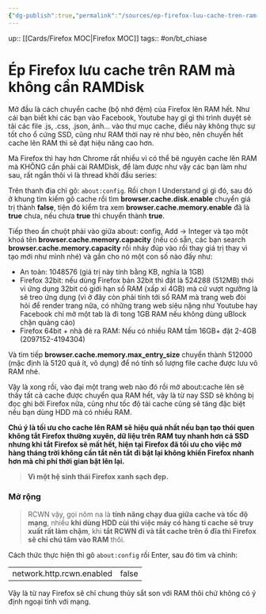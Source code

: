 ```yaml
---
{"dg-publish":true,"permalink":"/sources/ep-firefox-luu-cache-tren-ram-ma-khong-can-ram-disk/"}
---
```


up:: [[Cards/Firefox MOC\|Firefox MOC]]
tags:: #on/bt_chiase 

# Ép Firefox lưu cache trên RAM mà không cần RAMDisk

Mở đầu là cách chuyển cache (bộ nhớ đệm) của Firefox lên RAM hết. Như cái bạn biết khi các bạn vào Facebook, Youtube hay gì gì thì trình duyệt sẽ tải các file .js, .css, .json, ảnh... vào thư mục cache, điều này không thực sự tốt cho ổ cứng SSD, cũng như RAM thời nay rẻ như bèo, nên chuyển hết cache lên RAM thì sẽ đạt hiệu năng cao hơn.  
  
Mà Firefox thì hay hơn Chrome rất nhiều vì có thể bê nguyên cache lên RAM mà KHÔNG cần phải cài RAMDisk, để làm được như vậy các bạn làm như sau, rất ngắn thôi vì là thread khởi đầu series:  
  
Trên thanh địa chỉ gõ: `about:config`. Rồi chọn I Understand gì gì đó, sau đó ở khung tìm kiếm gõ cache rồi tìm **browser.cache.disk.enable** chuyển giá trị thành **false**, tiện đó kiểm tra xem **browser.cache.memory.enable** đã là **true** chưa, nếu chưa **true** thì chuyển thành **true**.  
  
Tiếp theo ấn chuột phải vào giữa about: config, Add -> Integer và tạo một khoá tên **browser.cache.memory.capacity** (nếu có sẵn, các bạn search **browser.cache.memory.capacity** rồi nháy đúp vào rồi thay giá trị thay vì tạo mới như mình nhé) và gắn cho nó một con số nào đấy như:  

- An toàn: 1048576 (giá trị này tính bằng KB, nghĩa là 1GB)
- Firefox 32bit: nếu dùng Firefox bản 32bit thì đặt là 524288 (512MB) thôi vì ứng dụng 32bit có giới hạn số RAM (xấp xỉ 4GB) mà cứ vượt ngưỡng là sẽ treo ứng dụng (vì ở đây còn phải tính tới số RAM mà trang web đòi hỏi để render trang nữa, có những trang web siêu nặng như Youtube hay Facebook chỉ mở một tab là đi tong 1GB RAM nếu không dùng uBlock chặn quảng cáo)
- Firefox 64bit + nhà đẻ ra RAM: Nếu có nhiều RAM tầm 16GB+ đặt 2-4GB (2097152-4194304)

  
Và tìm tiếp **browser.cache.memory.max_entry_size** chuyển thành 512000 (mặc định là 5120 quá ít, vô dụng) để nó tính số lượng file cache được lưu vô RAM nhé.  
  
Vậy là xong rồi, vào đại một trang web nào đó rồi mở about:cache lên sẽ thấy tất cả cache được chuyển qua RAM hết, vậy là từ nay SSD sẽ không bị đọc ghi bởi Firefox nữa, cũng như tốc độ tải cache cũng sẽ tăng đặc biệt nếu bạn dùng HDD mà có nhiều RAM.  
  
**Chú ý là tối ưu cho cache lên RAM sẽ hiệu quả nhất nếu bạn tạo thói quen không tắt Firefox thường xuyên, dữ liệu trên RAM tuy nhanh hơn cả SSD nhưng khi tắt Firefox sẽ mất hết, hiện tại Firefox đã tối ưu cho việc mở hàng tháng trời không cần tắt nên tắt đi bật lại không khiến Firefox nhanh hơn mà chỉ phí thời gian bật lên lại.**  
  
> **Vì một hệ sinh thái Firefox xanh sạch đẹp.**

### Mở rộng

> RCWN vậy, gọi nôm na là **tính năng chạy đua giữa cache và tốc độ mạng**, nhiều **khi dùng HDD cùi thì việc máy có hàng tỉ cache sẽ truy xuất rất làm chậm**, khi **tắt RCWN đi và tắt cache trên ổ đĩa thì Firefox sẽ chỉ chú tâm vào RAM** thôi.

Cách thức thực hiện thì gõ `about:config` rồi Enter, sau đó tìm và chỉnh:  

|   |   |
|---|---|
|network.http.rcwn.enabled|false|

Vậy là từ nay Firefox sẽ chỉ chung thủy sắt son với RAM thôi chứ không có ý định ngoại tình với mạng.